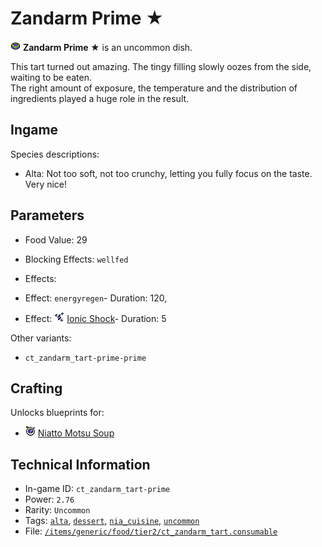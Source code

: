 # Zandarm Prime ★

<img src="https://raw.githubusercontent.com/Ceterai/Enternia/main/items/generic/food/tier2/ct_zandarm_tart.png" alt="Zandarm Prime ★ icon" loading="lazy" height=16px width="auto" /> **Zandarm Prime ★** is an uncommon dish.

This tart turned out amazing. The tingy filling slowly oozes from the side, waiting to be eaten.  
The right amount of exposure, the temperature and the distribution of ingredients played a huge role in the result.

## Ingame

Species descriptions:

- Alta: Not too soft, not too crunchy, letting you fully focus on the taste. Very nice!

## Parameters

- Food Value: 29
- Blocking Effects: `wellfed`
- Effects: 

- Effect: `energyregen`- Duration: 120, 

- Effect: <img src="https://raw.githubusercontent.com/Ceterai/Enternia/main/stats/effects/ct_ionic_shock.png" alt="Ionic Shock icon" loading="lazy" height=16px width="auto" /> [Ionic Shock](https://ceterai.github.io/MyEnternia/Wiki/IonicShock)- Duration: 5

Other variants:

- `ct_zandarm_tart-prime-prime`

## Crafting

Unlocks blueprints for:

- <img src="https://raw.githubusercontent.com/Ceterai/Enternia/main/items/generic/food/tier3/ct_niatto_motsu.png" alt="Niatto Motsu Soup icon" loading="lazy" height=16px width="auto" /> [Niatto Motsu Soup](https://ceterai.github.io/MyEnternia/Wiki/NiattoMotsuSoup)

## Technical Information

- In-game ID: `ct_zandarm_tart-prime`
- Power: `2.76`
- Rarity: `Uncommon`
- Tags: [`alta`](https://ceterai.github.io/MyEnternia/Wiki/Tags/Alta), [`dessert`](https://ceterai.github.io/MyEnternia/Wiki/Tags/Dessert), [`nia_cuisine`](https://ceterai.github.io/MyEnternia/Wiki/Tags/NiaCuisine), [`uncommon`](https://ceterai.github.io/MyEnternia/Wiki/Tags/Uncommon)
- File: [`/items/generic/food/tier2/ct_zandarm_tart.consumable`](https://github.com/Ceterai/Enternia/blob/main/items/generic/food/tier2/ct_zandarm_tart.consumable)
